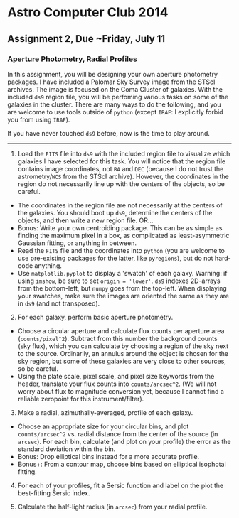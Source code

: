 Astro Computer Club 2014
========================

Assignment 2, Due ~Friday, July 11
----------------------------------

### Aperture Photometry, Radial Profiles

In this assignment, you will be designing your own aperture photometry packages.  I have included a Palomar Sky Survey image from the STScI archives.  The image is focused on the Coma Cluster of galaxies.  With the included ```ds9``` region file, you will be perfoming various tasks on some of the galaxies in the cluster.  There are many ways to do the following, and you are welcome to use tools outside of ```python``` (except ```IRAF```:  I explicitly forbid you from using ```IRAF```).

  If you have never touched ```ds9``` before, now is the time to play around.

------
1) Load the ```FITS``` file into ```ds9``` with the included region file to visualize which galaxies I have selected for this task.  You will notice that the region file contains image coordinates, not ```RA``` and ```DEC``` (because I do not trust the astrometry/```WCS``` from the STScI archive).  However, the coordinates in the region do not necessarily line up with the centers of the objects, so be careful.
  * The coordinates in the region file are not necessarily at the centers of the galaxies.  You should boot up ```ds9```, determine the centers of the objects, and then write a new region file.  OR...
  * Bonus: Write your own centroiding package.  This can be as simple as finding the maximum pixel in a box, as complicated as least-asymmetric Gaussian fitting, or anything in between.
  * Read the ```FITS``` file and the coordinates into ```python``` (you are welcome to use pre-existing packages for the latter, like ```pyregions```), but do not hard-code anything.
  * Use ```matplotlib.pyplot``` to display a 'swatch' of each galaxy.  Warning:  if using ```imshow```, be sure to set ```origin = 'lower'```.  ```ds9``` indexes 2D-arrays from the bottom-left, but ```numpy``` goes from the top-left.  When displaying your swatches, make sure the images are oriented the same as they are in ```ds9``` (and not transposed).

2) For each galaxy, perform basic aperture photometry.
  * Choose a circular aperture and calculate flux counts per aperture area (```counts/pixel^2```).  Subtract from this number the background counts (sky flux), which you can calculate by choosing a region of the sky next to the source.  Ordinarily, an annulus around the object is chosen for the sky region, but some of these galaxies are very close to other sources, so be careful. 
  * Using the plate scale, pixel scale, and pixel size keywords from the header, translate your flux counts into ```counts/arcsec^2```.  (We will not worry about flux to magnitude conversion yet, because I cannot find a reliable zeropoint for this instrument/filter).

3) Make a radial, azimuthally-averaged, profile of each galaxy.
  * Choose an appropriate size for your circular bins, and plot ```counts/arcsec^2``` vs. radial distance from the center of the source (in ```arcsec```).  For each bin, calculate (and plot on your profile) the error as the standard deviation within the bin.
  * Bonus:   Drop elliptical bins instead for a more accurate profile.
  * Bonus+:  From a contour map, choose bins based on elliptical isophotal fitting.

4) For each of your profiles, fit a Sersic function and label on the plot the best-fitting Sersic index.

5) Calculate the half-light radius (in ```arcsec```) from your radial profile.
